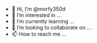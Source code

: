 - 👋 Hi, I’m @morfy350d
- 👀 I’m interested in ... 
- 🌱 I’m currently learning ...
- 💞️ I’m looking to collaborate on ...
- 📫 How to reach me ...

<!---
morfy350d/morfy350d is a ✨ special ✨ repository because its `README.md` (this file) appears on your GitHub profile.
You can click the Preview link to take a look at your changes.
--->
